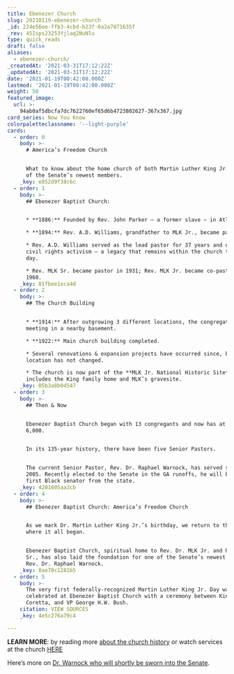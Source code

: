 ```yaml
---
title: Ebenezer Church
slug: 20210119-ebenezer-church
_id: 224e56ee-ffb3-4cbd-b23f-6a2a7871635f
_rev: 45Isps23253Yjlaq2NuNlu
type: quick_reads
draft: false
aliases:
  - ebenezer-church/
_createdAt: '2021-03-31T17:12:22Z'
_updatedAt: '2021-03-31T17:12:22Z'
date: '2021-01-19T00:42:00.000Z'
lastmod: '2021-01-19T00:42:00.000Z'
weight: 50
featured_image:
  url: >-
    94ab0af5dbcfa7dc7622760ef65d6b4723802627-367x367.jpg
card_series: Now You Know
colorpaletteclassname: '--light-purple'
cards:
  - order: 0
    body: >-
      # America’s Freedom Church


      What to know about the home church of both Martin Luther King Jr. and one
      of the Senate’s newest members.
    _key: e052d9f38c6c
  - order: 1
    body: >-
      ## Ebenezer Baptist Church:


      * **1886:** Founded by Rev. John Parker – a former slave – in Atlanta, GA.

      * **1894:** Rev. A.D. Williams, grandfather to MLK Jr., became pastor.

      * Rev. A.D. Williams served as the lead pastor for 37 years and emphasized
      civil rights activism – a legacy that remains within the church to this
      day.

      * Rev. MLK Sr. became pastor in 1931; Rev. MLK Jr. became co-pastor in
      1960.
    _key: 81fbee1eca4d
  - order: 2
    body: >-
      ## The Church Building


      * **1914:** After outgrowing 3 different locations, the congregation began
      meeting in a nearby basement.

      * **1922:** Main church building completed.

      * Several renovations & expansion projects have occurred since, but the
      location has not changed.

      * The church is now part of the **MLK Jr. National Historic Site**, which
      includes the King family home and MLK’s gravesite.
    _key: 05b3a8b04547
  - order: 3
    body: >-
      ## Then & Now


      Ebenezer Baptist Church began with 13 congregants and now has at least
      6,000.


      In its 135-year history, there have been five Senior Pastors.


      The current Senior Pastor, Rev. Dr. Raphael Warnock, has served since
      2005. Recently elected to the Senate in the GA runoffs, he will be the
      first Black senator from the state.
    _key: 4201605aa3cb
  - order: 4
    body: >-
      ## Ebenezer Baptist Church: America’s Freedom Church


      As we mark Dr. Martin Luther King Jr.’s birthday, we return to the church
      where it all began.


      Ebenezer Baptist Church, spiritual home to Rev. Dr. MLK Jr. and Rev. MLK
      Sr., has also laid the foundation for one of the Senate’s newest members –
      Rev. Dr. Raphael Warnock.
    _key: 0ae70c1281b5
  - order: 5
    body: >-
      The very first federally-recognized Martin Luther King Jr. Day was
      celebrated at Ebenezer Baptist Church with a ceremony between King's wife,
      Coretta, and VP George H.W. Bush.
    citation: VIEW SOURCES
    _key: 4e5c276a79c4

---
```

**LEARN MORE**: by reading more [about the church history](https://www.ebenezeratl.org/our-history/#) or watch services at the church [HERE](https://livestream.com/historicebenezerbaptistchurch)

Here’s more on [Dr. Warnock who will shortly be sworn into the Senate](https://www.npr.org/2021/01/06/952429877/democrat-raphael-warnock-wins-georgia-runoff).